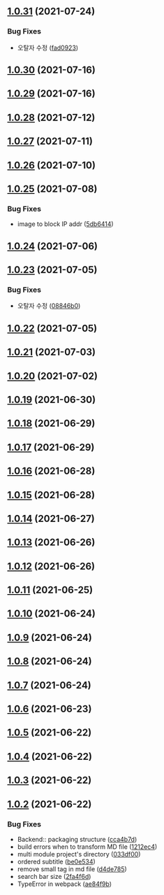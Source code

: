 ## [1.0.31](https://github.com/nowwater/algoblog/compare/v1.0.30...v1.0.31) (2021-07-24)


### Bug Fixes

* 오탈자 수정 ([fad0923](https://github.com/nowwater/algoblog/commit/fad0923539da77c60cf36b393fef67bdbce72cfb))



## [1.0.30](https://github.com/nowwater/algoblog/compare/v1.0.29...v1.0.30) (2021-07-16)



## [1.0.29](https://github.com/nowwater/algoblog/compare/v1.0.28...v1.0.29) (2021-07-16)



## [1.0.28](https://github.com/nowwater/algoblog/compare/v1.0.27...v1.0.28) (2021-07-12)



## [1.0.27](https://github.com/nowwater/algoblog/compare/v1.0.26...v1.0.27) (2021-07-11)



## [1.0.26](https://github.com/nowwater/algoblog/compare/v1.0.25...v1.0.26) (2021-07-10)



## [1.0.25](https://github.com/nowwater/algoblog/compare/v1.0.24...v1.0.25) (2021-07-08)


### Bug Fixes

* image to block IP addr ([5db6414](https://github.com/nowwater/algoblog/commit/5db64145670038b1bdb3b6fb89fecacc4e173c3f))



## [1.0.24](https://github.com/nowwater/algoblog/compare/v1.0.23...v1.0.24) (2021-07-06)



## [1.0.23](https://github.com/nowwater/algoblog/compare/v1.0.22...v1.0.23) (2021-07-05)


### Bug Fixes

* 오탈자 수정 ([08846b0](https://github.com/nowwater/algoblog/commit/08846b0b22fd82da2f69b30284ddbda5ebbb3664))



## [1.0.22](https://github.com/nowwater/algoblog/compare/v1.0.21...v1.0.22) (2021-07-05)



## [1.0.21](https://github.com/nowwater/algoblog/compare/v1.0.20...v1.0.21) (2021-07-03)



## [1.0.20](https://github.com/nowwater/algoblog/compare/v1.0.19...v1.0.20) (2021-07-02)



## [1.0.19](https://github.com/nowwater/algoblog/compare/v1.0.18...v1.0.19) (2021-06-30)



## [1.0.18](https://github.com/nowwater/algoblog/compare/v1.0.17...v1.0.18) (2021-06-29)



## [1.0.17](https://github.com/nowwater/algoblog/compare/v1.0.16...v1.0.17) (2021-06-29)



## [1.0.16](https://github.com/nowwater/algoblog/compare/v1.0.15...v1.0.16) (2021-06-28)



## [1.0.15](https://github.com/nowwater/algoblog/compare/v1.0.14...v1.0.15) (2021-06-28)



## [1.0.14](https://github.com/nowwater/algoblog/compare/v1.0.13...v1.0.14) (2021-06-27)



## [1.0.13](https://github.com/nowwater/algoblog/compare/v1.0.12...v1.0.13) (2021-06-26)



## [1.0.12](https://github.com/nowwater/algoblog/compare/v1.0.11...v1.0.12) (2021-06-26)



## [1.0.11](https://github.com/nowwater/algoblog/compare/v1.0.10...v1.0.11) (2021-06-25)



## [1.0.10](https://github.com/nowwater/algoblog/compare/v1.0.9...v1.0.10) (2021-06-24)



## [1.0.9](https://github.com/nowwater/algoblog/compare/v1.0.8...v1.0.9) (2021-06-24)



## [1.0.8](https://github.com/nowwater/algoblog/compare/v1.0.7...v1.0.8) (2021-06-24)



## [1.0.7](https://github.com/nowwater/algoblog/compare/v1.0.6...v1.0.7) (2021-06-24)



## [1.0.6](https://github.com/nowwater/algoblog/compare/v1.0.5...v1.0.6) (2021-06-23)



## [1.0.5](https://github.com/nowwater/algoblog/compare/v1.0.4...v1.0.5) (2021-06-22)



## [1.0.4](https://github.com/nowwater/algoblog/compare/v1.0.3...v1.0.4) (2021-06-22)



## [1.0.3](https://github.com/nowwater/algoblog/compare/v1.0.2...v1.0.3) (2021-06-22)



## [1.0.2](https://github.com/nowwater/algoblog/compare/be0e53482cd3bc74f3e190d4c586f3c50b9af471...v1.0.2) (2021-06-22)


### Bug Fixes

* Backend:: packaging structure ([cca4b7d](https://github.com/nowwater/algoblog/commit/cca4b7dcd5108303e9800d3bdcadace78f808954))
* build errors when to transform MD file ([1212ec4](https://github.com/nowwater/algoblog/commit/1212ec4d25e87b417941f5d0bf8ff3a16cb31e6f))
* multi module project's directory ([033df00](https://github.com/nowwater/algoblog/commit/033df0045db028c0f9a30cc2217310050e45d78e))
* ordered subtitle ([be0e534](https://github.com/nowwater/algoblog/commit/be0e53482cd3bc74f3e190d4c586f3c50b9af471))
* remove small tag in md file ([d4de785](https://github.com/nowwater/algoblog/commit/d4de7851f6c7a43319f05902536c89e5e660eecc))
* search bar size ([2fa4f6d](https://github.com/nowwater/algoblog/commit/2fa4f6df56fbb276568cc22cb090d50eaceaa04f))
* TypeError in webpack ([ae84f9b](https://github.com/nowwater/algoblog/commit/ae84f9be014c5b83d435767517a11f038cbdc6b5))



